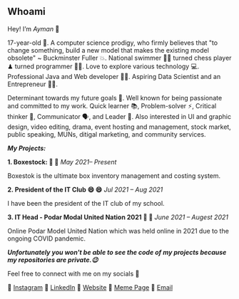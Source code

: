 ## Whoami 
<!--
**Galaxylord-AIM/Galaxylord-AIM** is a ✨ _special_ ✨ repository because its `README.md` (this file) appears on your GitHub profile.

Here are some ideas to get you started:

- 🔭 I’m currently working on ...
- 🌱 I’m currently learning ...
- 👯 I’m looking to collaborate on ...
- 🤔 I’m looking for help with ...
- 💬 Ask me about ...
- 📫 How to reach me: ...
- 😄 Pronouns: ...
- ⚡ Fun fact: ...
-->
Hey! I’m _Ayman_ 👋

17-year-old 👦. A computer science prodigy, who firmly believes that "to change something, build a new model that makes the existing model obsolete" ~ Buckminster Fuller 💥. National swimmer 🏊‍♂️ turned chess player ♟ turned programmer 👨‍💻. Love to explore various technology 💻. Professional Java and Web developer 👨‍💻. Aspiring Data Scientist and an Entrepreneur 👨‍🔬.

Determinant towards my future goals 💯. Well known for being passionate and committed to my work. Quick learner 📚, Problem-solver ⚡, Critical thinker 🤔, Communicator 🗣, and Leader 💪. Also interested in UI and graphic design, video editing, drama, event hosting and management, stock market, public speaking, MUNs, ditigal marketing, and community services.


_**My Projects:**_

**1. Boxestock: 🙏 🙏**
_May 2021– Present_

Boxestok is the ultimate box inventory management and costing system.


**2. President of the IT Club 😄 😄**
_Jul 2021 – Aug 2021_

I have been the president of the IT club of my school.


**3. IT Head - Podar Modal United Nation 2021 🤘 🤘**
_June 2021 – Augest 2021_

Online Podar Model United Nation which was held online in 2021 due to the ongoing COVID pandemic.


_**Unfortunately you won't be able to see the code of my projects because my repositories are private.😉**_


Feel free to connect with me on my socials 🤝

🌟 [Instagram](https://instagram.com/momin.ayman)
🌟 [LinkedIn](https://www.linkedin.com/in/aymanmomin)
🌟 [Website](http://aymanimomin.com)
🌟 [Meme Page](https://www.instagram.com/programmerinjokes/) 
🌟 [Email](mailto:aymanimomin@gmail.com)
